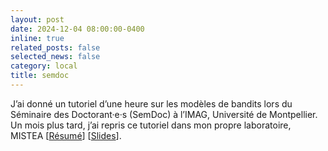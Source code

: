 ```yaml
---
layout: post
date: 2024-12-04 08:00:00-0400
inline: true
related_posts: false
selected_news: false
category: local
title: semdoc
---
```

J’ai donné un tutoriel d’une heure sur les modèles de bandits lors du Séminaire des Doctorant·e·s (SemDoc) à l’IMAG, Université de Montpellier. Un mois plus tard, j’ai repris ce tutoriel dans mon propre laboratoire, MISTEA \[<a href="https://imag.umontpellier.fr/sem/seance/descriptif/5505_S%C3%A9minaire%20des%20Doctorant%C2%B7e%C2%B7s/">Résumé</a>] \[<a href="https://victorthuot.github.io/assets/pdf/slides_semdoc_dec2024.pdf">Slides</a>].
